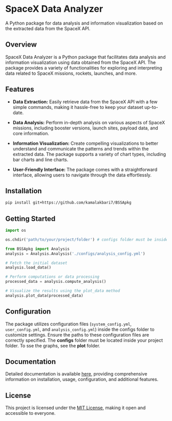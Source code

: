 # SpaceX Data Analyzer

A Python package for data analysis and information visualization based on the extracted data from the SpaceX API.

## Overview

SpaceX Data Analyzer is a Python package that facilitates data analysis and information visualization using data obtained from the SpaceX API. The package provides a variety of functionalities for exploring and interpreting data related to SpaceX missions, rockets, launches, and more.

## Features

- **Data Extraction:** Easily retrieve data from the SpaceX API with a few simple commands, making it hassle-free to keep your dataset up-to-date.

- **Data Analysis:** Perform in-depth analysis on various aspects of SpaceX missions, including booster versions, launch sites, payload data, and core information.

- **Information Visualization:** Create compelling visualizations to better understand and communicate the patterns and trends within the extracted data. The package supports a variety of chart types, including bar charts and line charts.

- **User-Friendly Interface:** The package comes with a straightforward interface, allowing users to navigate through the data effortlessly.

## Installation

```bash
pip install git+https://github.com/kamalakbari7/BSSApkg
```

## Getting Started

```python
import os

os.chdir('path/to/your/project/folder') # configs folder must be inside your project folder

from BSSApkg import Analysis
analysis = Analysis.Analysis('./configs/analysis_config.yml')

# Fetch the initial dataset
analysis.load_data()

# Perform computations or data processing
processed_data = analysis.compute_analysis()

# Visualize the results using the plot_data method
analysis.plot_data(processed_data)

```

## Configuration

The package utilizes configuration files (`system_config.yml`, `user_config.yml`, and `analysis_config.yml`) inside the configs folder to customize settings. Ensure the paths to these configuration files are correctly specified. The **configs** folder must be located inside your project folder. To sse the graphs, see the **plot** folder.

## Documentation

Detailed documentation is available [here](link-to-your-documentation), providing comprehensive information on installation, usage, configuration, and additional features.


## License

This project is licensed under the [MIT License](LICENSE), making it open and accessible to everyone.